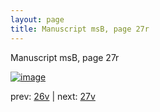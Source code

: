 ```yaml
---
layout: page
title: Manuscript msB, page 27r
---
```


Manuscript msB, page 27r

[![image](http://www.homermultitext.org/iipsrv?OBJ=IIP,1.0&FIF=/project/homer/pyramidal/deepzoom/hmt/vbbifolio/v1/vb_26v_27r.tif&WID=100&CVT=JPEG)](http://www.homermultitext.org/ict2/?urn=urn:cite2:hmt:vbbifolio.v1:vb_26v_27r)

prev:  [26v](../26v) | next:  [27v](../27v)

